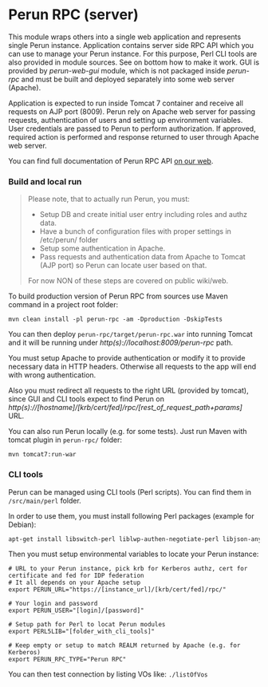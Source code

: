 # Perun RPC (server) #

This module wraps others into a single web application and represents single Perun instance. Application contains server side RPC API which you can use to manage your Perun instance. For this purpose, Perl CLI tools are also provided in module sources. See on bottom how to make it work. GUI is provided by *perun-web-gui* module, which is not packaged inside *perun-rpc* and must be built and deployed separately into some web server (Apache).

Application is expected to run inside Tomcat 7 container and receive all requests on AJP port (8009). Perun rely on Apache web server for passing requests, authentication of users and setting up environment variables. User credentials are passed to Perun to perform authorization. If approved, required action is performed and response returned to user through Apache web server.

You can find full documentation of Perun RPC API [on our web](http://perun.metacentrum.cz/web/rpc-javadoc-howto.shtml).

### Build and local run ###

> Please note, that to actually run Perun, you must:
>
> * Setup DB and create initial user entry including roles and authz data.
> * Have a bunch of configuration files with proper settings in /etc/perun/ folder
> * Setup some authentication in Apache.
> * Pass requests and authentication data from Apache to Tomcat (AJP port) so Perun can locate user based on that.
>
> For now NON of these steps are covered on public wiki/web.

To build production version of Perun RPC from sources use Maven command in a project root folder:

```
mvn clean install -pl perun-rpc -am -Dproduction -DskipTests
```

You can then deploy ``perun-rpc/target/perun-rpc.war`` into running Tomcat and it will be running under *http(s)://localhost:8009/perun-rpc* path. 

You must setup Apache to provide authentication or modify it to provide necessary data in HTTP headers. Otherwise all requests to the app will end with wrong authentication.

Also you must redirect all requests to the right URL (provided by tomcat), since GUI and CLI tools expect to find Perun on *http(s)://[hostname]/[krb/cert/fed]/rpc/[rest_of_request_path+params]* URL.

You can also run Perun locally (e.g. for some tests). Just run Maven with tomcat plugin in ``perun-rpc/`` folder:

```
mvn tomcat7:run-war
```

### CLI tools ###

Perun can be managed using CLI tools (Perl scripts). You can find them in ``/src/main/perl`` folder.

In order to use them, you must install following Perl packages (example for Debian):

```bash
apt-get install libswitch-perl liblwp-authen-negotiate-perl libjson-any-perl libtext-asciitable-perl libterm-readkey-perl libwww-perl libcrypt-ssleay-perl libtext-unidecode-perl libdate-calc-perl
```

Then you must setup environmental variables to locate your Perun instance:

```
# URL to your Perun instance, pick krb for Kerberos authz, cert for certificate and fed for IDP federation
# It all depends on your Apache setup
export PERUN_URL="https://[instance_url]/[krb/cert/fed]/rpc/" 

# Your login and password
export PERUN_USER="[login]/[password]" 

# Setup path for Perl to locat Perun modules
export PERL5LIB="[folder_with_cli_tools]" 

# Keep empty or setup to match REALM returned by Apache (e.g. for Kerberos)
export PERUN_RPC_TYPE="Perun RPC"
```

You can then test connection by listing VOs like: ``./listOfVos``